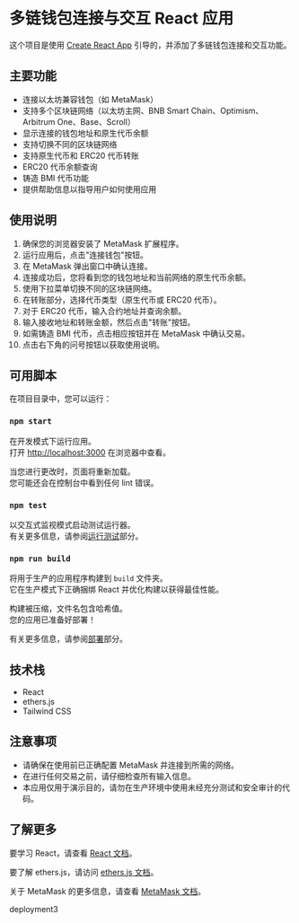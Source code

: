 # 多链钱包连接与交互 React 应用

这个项目是使用 [Create React App](https://github.com/facebook/create-react-app) 引导的，并添加了多链钱包连接和交互功能。

## 主要功能

- 连接以太坊兼容钱包（如 MetaMask）
- 支持多个区块链网络（以太坊主网、BNB Smart Chain、Optimism、Arbitrum One、Base、Scroll）
- 显示连接的钱包地址和原生代币余额
- 支持切换不同的区块链网络
- 支持原生代币和 ERC20 代币转账
- ERC20 代币余额查询
- 铸造 BMI 代币功能
- 提供帮助信息以指导用户如何使用应用

## 使用说明

1. 确保您的浏览器安装了 MetaMask 扩展程序。
2. 运行应用后，点击"连接钱包"按钮。
3. 在 MetaMask 弹出窗口中确认连接。
4. 连接成功后，您将看到您的钱包地址和当前网络的原生代币余额。
5. 使用下拉菜单切换不同的区块链网络。
6. 在转账部分，选择代币类型（原生代币或 ERC20 代币）。
7. 对于 ERC20 代币，输入合约地址并查询余额。
8. 输入接收地址和转账金额，然后点击"转账"按钮。
9. 如需铸造 BMI 代币，点击相应按钮并在 MetaMask 中确认交易。
10. 点击右下角的问号按钮以获取使用说明。

## 可用脚本

在项目目录中，您可以运行：

### `npm start`

在开发模式下运行应用。\
打开 [http://localhost:3000](http://localhost:3000) 在浏览器中查看。

当您进行更改时，页面将重新加载。\
您可能还会在控制台中看到任何 lint 错误。

### `npm test`

以交互式监视模式启动测试运行器。\
有关更多信息，请参阅[运行测试](https://facebook.github.io/create-react-app/docs/running-tests)部分。

### `npm run build`

将用于生产的应用程序构建到 `build` 文件夹。\
它在生产模式下正确捆绑 React 并优化构建以获得最佳性能。

构建被压缩，文件名包含哈希值。\
您的应用已准备好部署！

有关更多信息，请参阅[部署](https://facebook.github.io/create-react-app/docs/deployment)部分。

## 技术栈

- React
- ethers.js
- Tailwind CSS

## 注意事项

- 请确保在使用前已正确配置 MetaMask 并连接到所需的网络。
- 在进行任何交易之前，请仔细检查所有输入信息。
- 本应用仅用于演示目的，请勿在生产环境中使用未经充分测试和安全审计的代码。

## 了解更多

要学习 React，请查看 [React 文档](https://reactjs.org/)。

要了解 ethers.js，请访问 [ethers.js 文档](https://docs.ethers.io/)。

关于 MetaMask 的更多信息，请查看 [MetaMask 文档](https://docs.metamask.io/)。

deployment3

